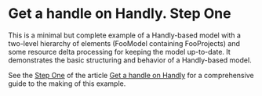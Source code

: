 Get a handle on Handly. Step One
================================

This is a minimal but complete example of a Handly-based model
with a two-level hierarchy of elements (FooModel containing FooProjects)
and some resource delta processing for keeping the model up-to-date.
It demonstrates the basic structuring and behavior of a Handly-based model.

See the [Step One](https://github.com/pisv/gethandly/wiki/Step-One)
of the article [Get a handle on Handly](https://github.com/pisv/gethandly/wiki)
for a comprehensive guide to the making of this example.